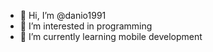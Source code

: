 - 👋 Hi, I’m @danio1991
- 👀 I’m interested in programming
- 🌱 I’m currently learning mobile development

<!---
danio1991/danio1991 is a ✨ special ✨ repository because its `README.md` (this file) appears on your GitHub profile.
You can click the Preview link to take a look at your changes.
--->
